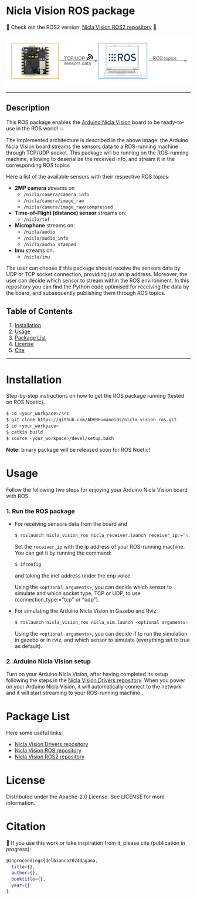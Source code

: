 # Nicla Vision ROS package 
:rocket: Check out the ROS2 version: [Nicla Vision ROS2 repository](https://github.com/ADVRHumanoids/nicla_vision_ros2.git) :rocket:

![Alt Text](assets/Nicla_ROSpkg_Architecture.png)

-------------------

## Description
This ROS package enables the [Arduino Nicla Vision](https://docs.arduino.cc/hardware/nicla-vision/) board to be ready-to-use in the ROS world! :boom:

The implemented architecture is described in the above image: the Arduino Nicla Vision board streams the sensors data to a ROS-running machine through TCP/UDP socket. This package will be running on the ROS-running machine, allowing to deserialize the received info, and stream it in the corresponding ROS topics 

Here a list of the available sensors with their respective ROS topics:
- **2MP camera** streams on
    - `/nicla/camera/camera_info` 
    - `/nicla/camera/image_raw`
    - `/nicla/camera/image_raw/compressed` 
- **Time-of-Flight (distance) sensor** streams on:
    - `/nicla/tof`
- **Microphone** streams on:
    - `/nicla/audio` 
    - `/nicla/audio_info`
    - `/nicla/audio_stamped`
- **Imu** streams on:
    - `/nicla/imu`

The user can choose if this package should receive the sensors data by UDP or TCP socket connection, providing just an ip address. Moreover, the user can decide which sensor to stream within the ROS environment. 
In this repository you can find the Python code optimised for receiving the data by the board, and subsequently publishing them through ROS topics.

## Table of Contents 
1. [Installation](#installation)
2. [Usage](#usage)
3. [Package List](#package-list)
4. [License](#license)
5. [Cite](#citation)
   
-------------------

# Installation
Step-by-step instructions on how to get the ROS package running (tested on ROS Noetic).

```bash
$ cd <your_workpace>/src
$ git clone https://github.com/ADVRHumanoids/nicla_vision_ros.git
$ cd <your_workpace>
$ catkin build
$ source <your_workpace>/devel/setup.bash
```

**Note:** binary package will be released soon for ROS Noetic!

# Usage 
Follow the following two steps for enjoying your Arduino Nicla Vision board with ROS.
### 1. Run the ROS package
- For receiving sensors data from the board and 
    ```bash
    $ roslaunch nicla_vision_ros nicla_receiver.launch receiver_ip:="x.x.x.x" <optional arguments>
    ```
    Set the `receiver_ip` with the ip address of your ROS-running machine.
    You can get it by running the command:
    ```bash
    $ ifconfig
    ```
    and taking the inet address under the enp voice.
  
    Using the `<optional arguments>`, you can decide which sensor to simulate and which socket type, TCP or UDP,  to use (connection_type:="tcp" or "udp").
    
- For simulating the Arduino Nicla Vision in Gazebo and Rviz:
     ```bash
    $ roslaunch nicla_vision_ros nicla_sim.launch <optional arguments>
    ```
    Using the `<optional arguments>`, you can decide if to run the simulation in gazebo or in rviz, and which sensor to simulate (everything set to true as default). 
    
### 2. Arduino Nicla Vision setup
Turn on your Arduino Nicla Vision, after having completed its setup following the steps in the [Nicla Vision Drivers repository](https://github.com/ADVRHumanoids/nicla_vision_drivers.git). 
When you power on your Arduino Nicla Vision, it will automatically connect to the network and it will start streaming to your ROS-running machine .


# Package List
Here some useful links:

- [Nicla Vision Drivers repository](https://github.com/ADVRHumanoids/nicla_vision_drivers.git)
- [Nicla Vision ROS repository](https://github.com/ADVRHumanoids/nicla_vision_ros.git)
- [Nicla Vision ROS2 repository](https://github.com/ADVRHumanoids/nicla_vision_ros2.git)

# License
Distributed under the Apache-2.0 License. See LICENSE for more information.

# Citation 
:raised_hands: If you use this work or take inspiration from it, please cite (publication in progress):
```bash
@inproceedings{delbianco2024dagana,
  title={},
  author={},
  booktitle={},
  year={}
}
```
